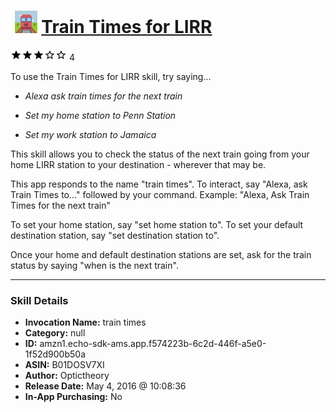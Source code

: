 # &nbsp;<img src="skill_icon" alt="Train Times for LIRR icon" width="36"> [Train Times for LIRR](http://alexa.amazon.com/#skills/amzn1.echo-sdk-ams.app.f574223b-6c2d-446f-a5e0-1f52d900b50a)
![3 stars](../../images/ic_star_black_18dp_1x.png)![3 stars](../../images/ic_star_black_18dp_1x.png)![3 stars](../../images/ic_star_black_18dp_1x.png)![3 stars](../../images/ic_star_border_black_18dp_1x.png)![3 stars](../../images/ic_star_border_black_18dp_1x.png) 4

To use the Train Times for LIRR skill, try saying...

* *Alexa ask train times for the next train*

* *Set my home station to Penn Station*

* *Set my work station to Jamaica*

This skill allows you to check the status of the next train going from your home LIRR station to your destination - wherever that may be. 

This app responds to the name "train times". To interact, say "Alexa, ask Train Times to..." followed by your command. Example: "Alexa, Ask Train Times for the next train"

To set your home station, say "set home station to". To set your default destination station, say "set destination station to".

Once your home and default destination stations are set, ask for the train status by saying "when is the next train".

***

### Skill Details

* **Invocation Name:** train times
* **Category:** null
* **ID:** amzn1.echo-sdk-ams.app.f574223b-6c2d-446f-a5e0-1f52d900b50a
* **ASIN:** B01DOSV7XI
* **Author:** Optictheory
* **Release Date:** May 4, 2016 @ 10:08:36
* **In-App Purchasing:** No
